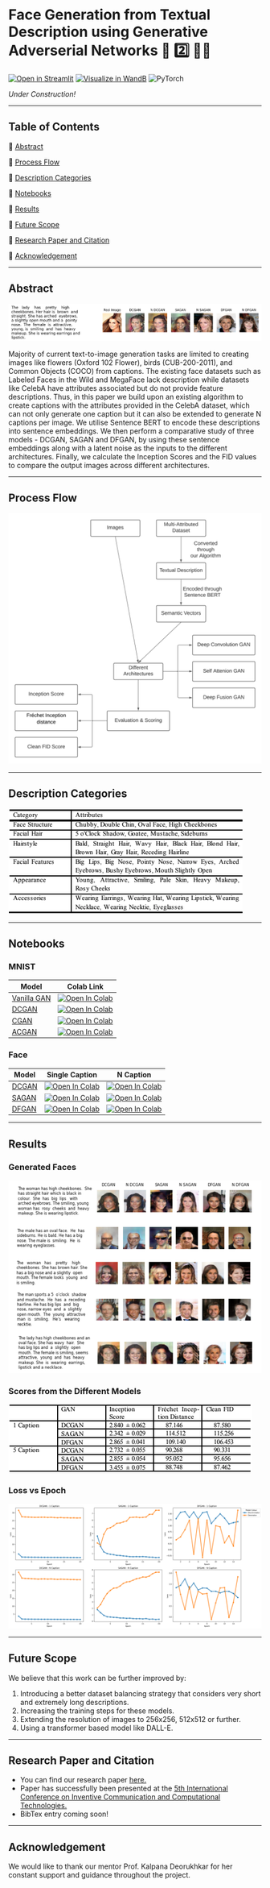 # Face Generation from Textual Description using Generative Adverserial Networks 📝  2️⃣ 👧👱 
[![Open in Streamlit](https://img.shields.io/badge/Open%20In%20Streamlit-FF4B4B?style=for-the-badge&logo=Streamlit&logoColor=white)](https://share.streamlit.io/ELITA04/FGTD-Streamlit/app.py/) [![Visualize in WandB](https://raw.githubusercontent.com/wandb/assets/main/wandb-github-badge-28.svg)](https://wandb.ai/ekkm/text-to-face?workspace=user-) ![PyTorch](https://img.shields.io/badge/Made%20With%20PyTorch-EE4C2C?style=for-the-badge&logo=PyTorch&logoColor=white)

*Under Construction!*

---

## Table of Contents

🔹 [Abstract](#abstract)

🔹 [Process Flow](#process-flow)

🔹 [Description Categories](#description-categories)

🔹 [Notebooks](#progress-ladder)

🔹 [Results](#results)

🔹 [Future Scope](#future-scope)

🔹 [Research Paper and Citation](#research-paper-and-citation)

🔹 [Acknowledgement](#acknowledgement)

---

## Abstract  
![Real and Generated](assets/real-generated.png)

Majority of current text-to-image generation tasks are limited to creating images like flowers (Oxford 102 Flower), birds (CUB-200-2011), and Common Objects (COCO) from captions. The existing face datasets such as Labeled Faces in the Wild and MegaFace lack description while datasets like CelebA have attributes associated but do not provide feature descriptions. Thus, in this paper we build upon an existing algorithm to create captions with the attributes provided in the CelebA dataset, which can not only generate one caption but it can also be extended to generate N captions per image. We utilise Sentence BERT to encode these descriptions into sentence embeddings. We then perform a comparative study of three models - DCGAN, SAGAN and DFGAN, by using these sentence embeddings along with a latent noise as the inputs to the different architectures. Finally, we calculate the Inception Scores and the FID values to compare the output images across different architectures.

---

## Process Flow

![Process Flow](assets/processflow.png)

---

## Description Categories

![Description Categories](assets/categories.png)

---

## Notebooks

### MNIST
| Model        | Colab Link     |
| ------------- |-------------|
| [Vanilla GAN](MNIST-GANs/GAN)      | [![Open In Colab](https://colab.research.google.com/assets/colab-badge.svg)](https://colab.research.google.com/drive/1setqmENPRRriznB8j2XL55RjSkMfMWCf?usp=sharing) |
| [DCGAN](MNIST-GANs/DCGAN)     | [![Open In Colab](https://colab.research.google.com/assets/colab-badge.svg)](https://colab.research.google.com/drive/1cBsnZTL0bp7o9lfBez1FyedDxo2Yf6wh?usp=sharing)      |
| [CGAN](MNIST-GANs/CGAN) | [![Open In Colab](https://colab.research.google.com/assets/colab-badge.svg)](https://colab.research.google.com/drive/1X7xD1sX3iJggqMuDvnn7EtIUIsc5GDDn?usp=sharing)      |
| [ACGAN](MNIST-GANs/ACGAN) | [![Open In Colab](https://colab.research.google.com/assets/colab-badge.svg)](https://colab.research.google.com/drive/1-OGeMxST6jFvSc5cq_Oc_-9ItqJ86taP?usp=sharing)      |

### Face
| Model        | Single Caption     | N Caption     |
| ------------- |-------------|-------------|
| [DCGAN](Face-GANs/DCGAN)      | [![Open In Colab](https://colab.research.google.com/assets/colab-badge.svg)](https://colab.research.google.com/drive/17l9Tgz90NC0WMfCCGZGiGSHU4Qi4ghgO?usp=sharing) | [![Open In Colab](https://colab.research.google.com/assets/colab-badge.svg)](https://colab.research.google.com/drive/1L58f-Yh8nGcee9bCNAy8JXeQl6HLeTo6?usp=sharing) |
| [SAGAN](Face-GANs/SAGAN)     | [![Open In Colab](https://colab.research.google.com/assets/colab-badge.svg)](https://colab.research.google.com/drive/1OvjgKGH72Z0gvebrOG5m4SDsaNgevf9p?usp=sharing)      | [![Open In Colab](https://colab.research.google.com/assets/colab-badge.svg)](https://colab.research.google.com/drive/1EXhHHv915o2dWUmJWOGORks_W4yOgNbB?usp=sharing)      |
| [DFGAN](Face-GANs/DFGAN) | [![Open In Colab](https://colab.research.google.com/assets/colab-badge.svg)](https://colab.research.google.com/drive/1GUVmdRSuJ3HM6mlihDdZZrrj_ePleI7q?usp=sharing)      | [![Open In Colab](https://colab.research.google.com/assets/colab-badge.svg)](https://colab.research.google.com/drive/12Tww7kj0d1ohCmcf-88SlbcW-zSjhAJ0?usp=sharing)      |

---

## Results
### Generated Faces
![Generated Faces](assets/result.png)

### Scores from the Different Models
![Scores from the Different Models](assets/scores.png)

### Loss vs Epoch
![Loss vs Epoch](assets/loss.png)

---

## Future Scope
We believe that this work can be further improved by:

1. Introducing a better dataset balancing strategy that considers very short and extremely long descriptions.
2. Increasing the training steps for these models.
3. Extending the resolution of images to 256x256, 512x512 or further.
4. Using a transformer based model like DALL-E.

---

## Research Paper and Citation

* You can find our research paper [here.](assets/FGTD.pdf)
* Paper has successfully been presented at the [5th International Conference on Inventive Communication and Computational Technologies.](http://icicct.org/2021/index.html)
* BibTex entry coming soon!

---

## Acknowledgement
We would like to thank our mentor Prof. Kalpana Deorukhkar for her constant support and guidance throughout the project.

